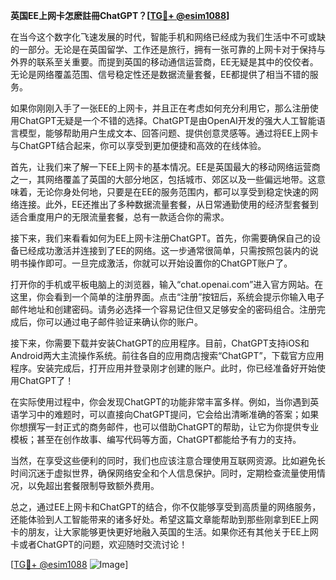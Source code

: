 **英国EE上网卡怎麽註冊ChatGPT？[[TG💪+ @esim1088](https://t.me/s/esim1088)]**

在当今这个数字化飞速发展的时代，智能手机和网络已经成为我们生活中不可或缺的一部分。无论是在英国留学、工作还是旅行，拥有一张可靠的上网卡对于保持与外界的联系至关重要。而提到英国的移动通信运营商，EE无疑是其中的佼佼者。无论是网络覆盖范围、信号稳定性还是数据流量套餐，EE都提供了相当不错的服务。

如果你刚刚入手了一张EE的上网卡，并且正在考虑如何充分利用它，那么注册使用ChatGPT无疑是一个不错的选择。ChatGPT是由OpenAI开发的强大人工智能语言模型，能够帮助用户生成文本、回答问题、提供创意灵感等。通过将EE上网卡与ChatGPT结合起来，你可以享受到更加便捷和高效的在线体验。

首先，让我们来了解一下EE上网卡的基本情况。EE是英国最大的移动网络运营商之一，其网络覆盖了英国的大部分地区，包括城市、郊区以及一些偏远地带。这意味着，无论你身处何地，只要是在EE的服务范围内，都可以享受到稳定快速的网络连接。此外，EE还推出了多种数据流量套餐，从日常通勤使用的经济型套餐到适合重度用户的无限流量套餐，总有一款适合你的需求。

接下来，我们来看看如何为EE上网卡注册ChatGPT。首先，你需要确保自己的设备已经成功激活并连接到了EE的网络。这一步通常很简单，只需按照包装内的说明书操作即可。一旦完成激活，你就可以开始设置你的ChatGPT账户了。

打开你的手机或平板电脑上的浏览器，输入“chat.openai.com”进入官方网站。在这里，你会看到一个简单的注册界面。点击“注册”按钮后，系统会提示你输入电子邮件地址和创建密码。请务必选择一个容易记住但又足够安全的密码组合。注册完成后，你可以通过电子邮件验证来确认你的账户。

接下来，你需要下载并安装ChatGPT的应用程序。目前，ChatGPT支持iOS和Android两大主流操作系统。前往各自的应用商店搜索“ChatGPT”，下载官方应用程序。安装完成后，打开应用并登录刚才创建的账户。此时，你已经准备好开始使用ChatGPT了！

在实际使用过程中，你会发现ChatGPT的功能非常丰富多样。例如，当你遇到英语学习中的难题时，可以直接向ChatGPT提问，它会给出清晰准确的答案；如果你想撰写一封正式的商务邮件，也可以借助ChatGPT的帮助，让它为你提供专业模板；甚至在创作故事、编写代码等方面，ChatGPT都能给予有力的支持。

当然，在享受这些便利的同时，我们也应该注意合理使用互联网资源。比如避免长时间沉迷于虚拟世界，确保网络安全和个人信息保护。同时，定期检查流量使用情况，以免超出套餐限制导致额外费用。

总之，通过EE上网卡和ChatGPT的结合，你不仅能够享受到高质量的网络服务，还能体验到人工智能带来的诸多好处。希望这篇文章能帮助到那些刚拿到EE上网卡的朋友，让大家能够更快更好地融入英国的生活。如果你还有其他关于EE上网卡或者ChatGPT的问题，欢迎随时交流讨论！

[[TG💪+ @esim1088](https://t.me/s/esim1088) ![Image](https://i.postimg.cc/4NQfJmqS/Snipaste-2025-05-13-00-14-12.png)]